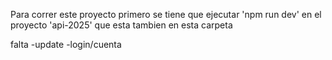 Para correr este proyecto primero se tiene que ejecutar 'npm run dev' en el proyecto 'api-2025' que esta tambien en esta carpeta

falta
-update
-login/cuenta